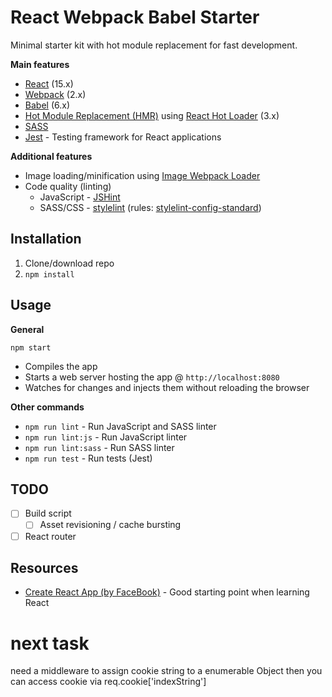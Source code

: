 # React Webpack Babel Starter
Minimal starter kit with hot module replacement for fast development.

**Main features**
* [React](https://facebook.github.io/react/) (15.x)
* [Webpack](https://webpack.js.org/) (2.x)
* [Babel](http://babeljs.io/) (6.x)
* [Hot Module Replacement (HMR)](https://webpack.js.org/guides/hmr-react/) using [React Hot Loader](https://github.com/gaearon/react-hot-loader) (3.x)
* [SASS](http://sass-lang.com/)
* [Jest](https://facebook.github.io/jest/) - Testing framework for React applications

**Additional features**
* Image loading/minification using [Image Webpack Loader](https://github.com/tcoopman/image-webpack-loader)
* Code quality (linting)
  * JavaScript - [JSHint](http://jshint.com/docs/)
  * SASS/CSS - [stylelint](http://stylelint.io/) (rules: [stylelint-config-standard](https://github.com/stylelint/stylelint-config-standard))

## Installation
1. Clone/download repo
2. `npm install`

## Usage
**General**

`npm start`

* Compiles the app
* Starts a web server hosting the app @ `http://localhost:8080`
* Watches for changes and injects them without reloading the browser

**Other commands**
* `npm run lint` - Run JavaScript and SASS linter
* `npm run lint:js` - Run JavaScript linter
* `npm run lint:sass` - Run SASS linter
* `npm run test` - Run tests (Jest)

## TODO
* [ ] Build script
  * [ ] Asset revisioning / cache bursting
* [ ] React router

## Resources
* [Create React App (by FaceBook)](https://github.com/facebookincubator/create-react-app) - Good starting point when learning React


# next task
need a middleware to assign cookie string to a enumerable Object 
then you can access cookie via req.cookie['indexString']
